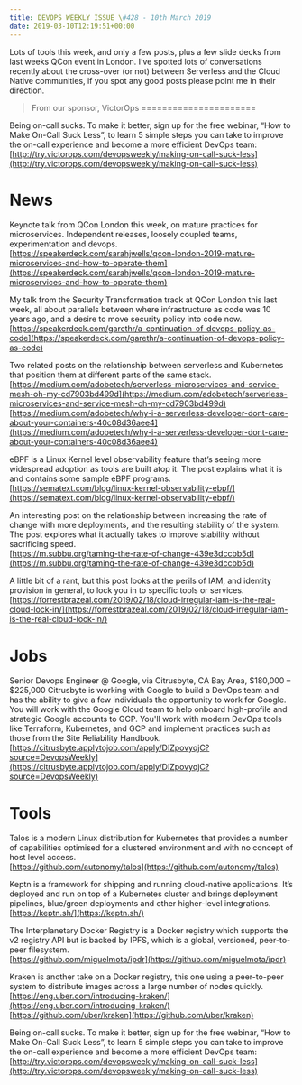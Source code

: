 ```yaml
---
title: DEVOPS WEEKLY ISSUE \#428 - 10th March 2019 
date: 2019-03-10T12:19:51+00:00
---
```


Lots of tools this week, and only a few posts, plus a few slide decks from last weeks QCon event in London. I’ve spotted lots of conversations recently about the cross-over (or not) between Serverless and the Cloud Native communities, if you spot any good posts please point me in their direction.


>From our sponsor, VictorOps
======================

Being on-call sucks. To make it better, sign up for the free webinar, “How to Make On-Call Suck Less”, to learn 5 simple steps you can take to improve the on-call experience and become a more efficient DevOps team:
<br>[http://try.victorops.com/devopsweekly/making-on-call-suck-less](http://try.victorops.com/devopsweekly/making-on-call-suck-less)


News
====

Keynote talk from QCon London this week, on mature practices for microservices. Independent releases, loosely coupled teams, experimentation and devops.
<br>[https://speakerdeck.com/sarahjwells/qcon-london-2019-mature-microservices-and-how-to-operate-them](https://speakerdeck.com/sarahjwells/qcon-london-2019-mature-microservices-and-how-to-operate-them)


My talk from the Security Transformation track at QCon London this last week, all about parallels between where infrastructure as code was 10 years ago, and a desire to move security policy into code now.
<br>[https://speakerdeck.com/garethr/a-continuation-of-devops-policy-as-code](https://speakerdeck.com/garethr/a-continuation-of-devops-policy-as-code)


Two related posts on the relationship between serverless and Kubernetes that position them at different parts of the same stack.
<br>[https://medium.com/adobetech/serverless-microservices-and-service-mesh-oh-my-cd7903bd499d](https://medium.com/adobetech/serverless-microservices-and-service-mesh-oh-my-cd7903bd499d)
<br>[https://medium.com/adobetech/why-i-a-serverless-developer-dont-care-about-your-containers-40c08d36aee4](https://medium.com/adobetech/why-i-a-serverless-developer-dont-care-about-your-containers-40c08d36aee4)


eBPF is a Linux Kernel level observability feature that’s seeing more widespread adoption as tools are built atop it. The post explains what it is and contains some sample eBPF programs.
<br>[https://sematext.com/blog/linux-kernel-observability-ebpf/](https://sematext.com/blog/linux-kernel-observability-ebpf/)


An interesting post on the relationship between increasing the rate of change with more deployments, and the resulting stability of the system. The post explores what it actually takes to improve stability without sacrificing speed.
<br>[https://m.subbu.org/taming-the-rate-of-change-439e3dccbb5d](https://m.subbu.org/taming-the-rate-of-change-439e3dccbb5d)


A little bit of a rant, but this post looks at the perils of IAM, and identity provision in general, to lock you in to specific tools or services.
<br>[https://forrestbrazeal.com/2019/02/18/cloud-irregular-iam-is-the-real-cloud-lock-in/](https://forrestbrazeal.com/2019/02/18/cloud-irregular-iam-is-the-real-cloud-lock-in/)


Jobs
====

Senior Devops Engineer @ Google, via Citrusbyte, CA Bay Area, $180,000 – $225,000
Citrusbyte is working with Google to build a DevOps team and has the ability to give a few individuals the opportunity to work for Google. You will work with the Google Cloud team to help onboard high-profile and strategic Google accounts to GCP. You'll work with modern DevOps tools like Terraform, Kubernetes, and GCP and implement practices such as those from the Site Reliability Handbook.
<br>[https://citrusbyte.applytojob.com/apply/DIZpovyqjC?source=DevopsWeekly](https://citrusbyte.applytojob.com/apply/DIZpovyqjC?source=DevopsWeekly)


Tools
====

Talos is a modern Linux distribution for Kubernetes that provides a number of capabilities optimised for a clustered environment and with no concept of host level access.
<br>[https://github.com/autonomy/talos](https://github.com/autonomy/talos)


Keptn is a framework for shipping and running cloud-native applications. It’s deployed and run on top of a Kubernetes cluster and brings deployment pipelines, blue/green deployments and other higher-level integrations.
<br>[https://keptn.sh/](https://keptn.sh/)


The Interplanetary Docker Registry is a Docker registry which supports the v2 registry API but is backed by IPFS, which is a global, versioned, peer-to-peer filesystem.
<br>[https://github.com/miguelmota/ipdr](https://github.com/miguelmota/ipdr)


Kraken is another take on a Docker registry, this one using a peer-to-peer system to distribute images across a large number of nodes quickly.
<br>[https://eng.uber.com/introducing-kraken/](https://eng.uber.com/introducing-kraken/)
<br>[https://github.com/uber/kraken](https://github.com/uber/kraken)


Being on-call sucks. To make it better, sign up for the free webinar, “How to Make On-Call Suck Less”, to learn 5 simple steps you can take to improve the on-call experience and become a more efficient DevOps team:
<br>[http://try.victorops.com/devopsweekly/making-on-call-suck-less](http://try.victorops.com/devopsweekly/making-on-call-suck-less)



